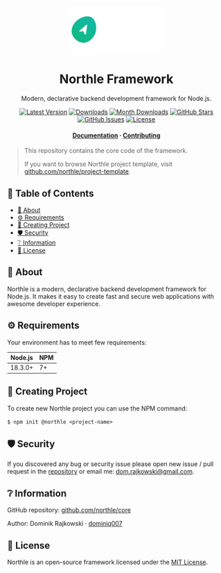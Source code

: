 <div align="center">
  <img src=".github/logo-full.png" width="220">

  <h1>Northle Framework</h1>

  <p align="center">Modern, declarative backend development framework for Node.js.</p>

  <p align="center">
    <a href="https://www.npmjs.com/package/@northle/core" target="_blank"><img src="https://img.shields.io/npm/v/@northle/core.svg?style=flat-square&labelColor=333842&color=8b5cf6" alt="Latest Version"></a>
    <a href="https://www.npmjs.com/package/@northle/core" target="_blank"><img src="https://img.shields.io/npm/dt/@northle/core.svg?style=flat-square&labelColor=333842&color=3b82f6" alt="Downloads"></a>
    <a href="https://www.npmjs.com/package/@northle/core" target="_blank"><img src="https://img.shields.io/npm/dm/@northle/core.svg?style=flat-square&labelColor=333842&color=3b82f6" alt="Month Downloads"></a>
    <a href="https://github.com/northle/project-template" target="_blank"><img src="https://img.shields.io/github/stars/northle/project-template?style=flat-square&labelColor=333842&color=3b82f6" alt="GitHub Stars"></a>
    <a href="https://github.com/northle/project-template" target="_blank"><img src="https://img.shields.io/github/issues/northle/project-template?style=flat-square&labelColor=333842&color=22c55e" alt="GitHub Issues"></a>
    <a href="https://www.npmjs.com/package/@northle/core" target="_blank"><img src="https://img.shields.io/npm/l/@northle/core.svg?style=flat-square&labelColor=333842&color=22c55e" alt="License"></a>
  </p>

  <h4>
    <a href="README.md">Documentation</a>
    <span> · </span>
    <a href="CONTRIBUTING.md">Contributing</a>
  </h4>
</div>

> This repository contains the core code of the framework.
> 
> If you want to browse Northle project template, visit [github.com/northle/project-template](https://github.com/northle/project-template).

<!-- omit in toc -->
## 📒 Table of Contents

- [💎 About](#-about)
- [⚙️ Requirements](#️-requirements)
- [🧪 Creating Project](#-creating-project)
- [🛡️ Security](#️-security)
- [❔ Information](#-information)
- [📝 License](#-license)

## 💎 About

Northle is a modern, declarative backend development framework for Node.js. It makes it easy to create fast and secure web applications with awesome developer experience.

## ⚙️ Requirements

Your environment has to meet few requirements:

| Node.js      | NPM         |
| -------------|-------------|
| 18.3.0+      | 7+          |

## 🧪 Creating Project

To create new Northle project you can use the NPM command:

```shell
$ npm init @northle <project-name>
```

## 🛡️ Security

If you discovered any bug or security issue please open new issue / pull request in the [repository](https://github.com/northle/core) or email me: dom.rajkowski@gmail.com.

## ❔ Information

GitHub repository: [github.com/northle/core](https://github.com/northle/core)

Author: Dominik Rajkowski · [dominiq007](https://github.com/dominiq007)

## 📝 License

Northle is an open-source framework licensed under the [MIT License](LICENSE).
